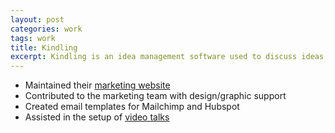 ```yaml
---
layout: post
categories: work
tags: work
title: Kindling
excerpt: Kindling is an idea management software used to discuss ideas, solve problems, and purse  opportunities
---
```


* Maintained their [marketing website](https://kindlingapp.com/)
* Contributed to the marketing team with design/graphic support
* Created email templates for Mailchimp and Hubspot
* Assisted in the setup of [video talks](https://kindlingapp.com/lets-talk-innovation/)

<div class="screenshot">
  <div class="screenshot-chrome">
    <img class="cld-hidpi" data-src="http://res.cloudinary.com/gutierrezalex/image/upload/q_90/dpr_auto/v1487707711/k-screen_dieb8l_f6rpfy.jpg">
  </div>
  <div class="screenshot-device screenshot-mobile">
    <img class="cld-hidpi" data-src="http://res.cloudinary.com/gutierrezalex/image/upload/q_90/dpr_auto/v1487711794/k-mobile_ighn2v.jpg">
  </div>
  <div class="screenshot-device screenshot-tablet">
    <img class="cld-hidpi" data-src="http://res.cloudinary.com/gutierrezalex/image/upload/q_90/dpr_auto/v1487707711/k-tablet_wgpuxj.jpg">
  </div>
    <img class="cld-hidpi" data-src="http://res.cloudinary.com/gutierrezalex/image/upload/q_90/dpr_auto/v1487707711/k-screen2_gdgmln_xtkp1p.jpg">
</div>
